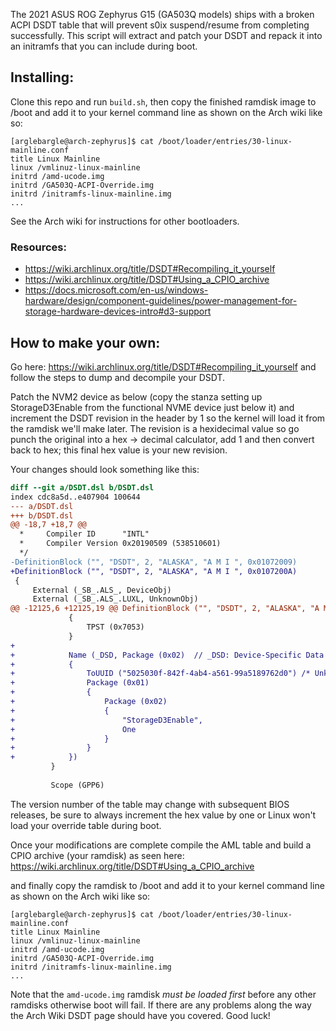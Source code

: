 
The 2021 ASUS ROG Zephyrus G15 (GA503Q models) ships with a broken ACPI DSDT table that will prevent s0ix suspend/resume
from completing successfully. This script will extract and patch your DSDT and repack it into an initramfs that you can
include during boot.

## Installing:

Clone this repo and run `build.sh`, then copy the finished ramdisk image to /boot and add it to your kernel command line
as shown on the Arch wiki like so:

```
[arglebargle@arch-zephyrus]$ cat /boot/loader/entries/30-linux-mainline.conf 
title Linux Mainline
linux /vmlinuz-linux-mainline
initrd /amd-ucode.img
initrd /GA503Q-ACPI-Override.img
initrd /initramfs-linux-mainline.img
...
```

See the Arch wiki for instructions for other bootloaders.

### Resources:
* https://wiki.archlinux.org/title/DSDT#Recompiling_it_yourself
* https://wiki.archlinux.org/title/DSDT#Using_a_CPIO_archive
* https://docs.microsoft.com/en-us/windows-hardware/design/component-guidelines/power-management-for-storage-hardware-devices-intro#d3-support

## How to make your own:

Go here: https://wiki.archlinux.org/title/DSDT#Recompiling_it_yourself and follow the steps to dump and decompile your
DSDT.


Patch the NVM2 device as below (copy the stanza setting up StorageD3Enable from the functional NVME device just below
it) and increment the DSDT revision in the header by 1 so the kernel will load it from the ramdisk we'll make later.
The revision is a hexidecimal value so go punch the original into a hex -> decimal calculator, add 1 and then convert
back to hex; this final hex value is your new revision.

Your changes should look something like this:

```diff
diff --git a/DSDT.dsl b/DSDT.dsl
index cdc8a5d..e407904 100644
--- a/DSDT.dsl
+++ b/DSDT.dsl
@@ -18,7 +18,7 @@
  *     Compiler ID      "INTL"
  *     Compiler Version 0x20190509 (538510601)
  */
-DefinitionBlock ("", "DSDT", 2, "ALASKA", "A M I ", 0x01072009)
+DefinitionBlock ("", "DSDT", 2, "ALASKA", "A M I ", 0x0107200A)
 {
     External (_SB_.ALS_, DeviceObj)
     External (_SB_.ALS_.LUXL, UnknownObj)
@@ -12125,6 +12125,19 @@ DefinitionBlock ("", "DSDT", 2, "ALASKA", "A M I ", 0x01072009)
             {
                 TPST (0x7053)
             }
+
+            Name (_DSD, Package (0x02)  // _DSD: Device-Specific Data
+            {
+                ToUUID ("5025030f-842f-4ab4-a561-99a5189762d0") /* Unknown UUID */, 
+                Package (0x01)
+                {
+                    Package (0x02)
+                    {
+                        "StorageD3Enable", 
+                        One
+                    }
+                }
+            })
         }
 
         Scope (GPP6)
```

The version number of the table may change with subsequent BIOS releases, be sure to always increment the hex value by
one or Linux won't load your override table during boot.

Once your modifications are complete compile the AML table and build a CPIO archive (your ramdisk) as seen here:
https://wiki.archlinux.org/title/DSDT#Using_a_CPIO_archive


and finally copy the ramdisk to /boot and add it to your kernel command line as shown on the Arch wiki like so:

```
[arglebargle@arch-zephyrus]$ cat /boot/loader/entries/30-linux-mainline.conf 
title Linux Mainline
linux /vmlinuz-linux-mainline
initrd /amd-ucode.img
initrd /GA503Q-ACPI-Override.img
initrd /initramfs-linux-mainline.img
...
```

Note that the `amd-ucode.img` ramdisk *must be loaded first* before any other ramdisks otherwise boot will fail. If
there are any problems along the way the Arch Wiki DSDT page should have you covered. Good luck!

[//]: # ( vim: set tw=120: )
